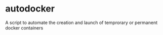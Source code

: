 # autodocker
A script to automate the creation and launch of temprorary or permanent docker containers
